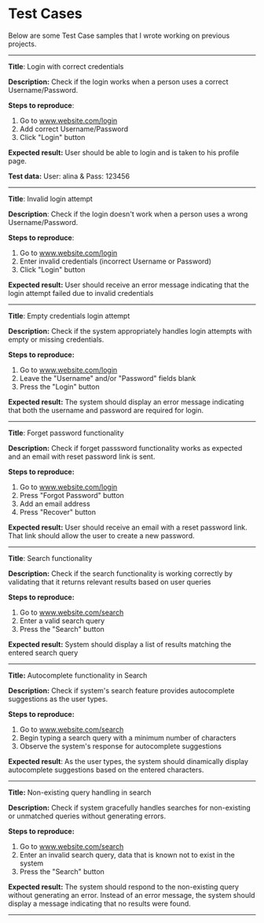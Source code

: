 # Test Cases

Below are some Test Case samples that I wrote working on previous projects.

---

**Title**: Login with correct credentials

**Description:** Check if the login works when a person uses a correct Username/Password.

**Steps to reproduce**:
1. Go to www.website.com/login
2. Add correct Username/Password
3. Click "Login" button

**Expected result:**
User should be able to login and is taken to his profile page.

**Test data:**
User: alina & Pass: 123456


---

**Title**: Invalid login attempt

**Description**: Check if the login doesn't work when a person uses a wrong Username/Password.

**Steps to reproduce**:
1. Go to www.website.com/login
2. Enter invalid credentials (incorrect Username or Password)
3. Click "Login" button

**Expected result:**
User should receive an error message indicating that the login attempt failed due to invalid credentials


---

**Title**: Empty credentials login attempt

**Description:** Check if the system appropriately handles login attempts with empty or missing credentials.

**Steps to reproduce:**
1. Go to www.website.com/login
2. Leave the "Username" and/or "Password" fields blank
3. Press the "Login" button

**Expected result:**
The system should display an error message indicating that both the username and password are required for login.

---

**Title**: Forget password functionality

**Description:** Check if forget passsword functionality works as expected and an email with reset password link is sent.

**Steps to reproduce:**
1. Go to www.website.com/login
2. Press "Forgot Password" button
3. Add an email address
4. Press "Recover" button

**Expected result:**
User should receive an email with a reset password link. That link should allow the user to create a new password.


---

**Title**: Search functionality

**Description:** Check if the search functionality is working correctly by validating that it returns relevant results based on user queries

**Steps to reproduce:**
1. Go to www.website.com/search
2. Enter a valid search query
3. Press the "Search" button

**Expected result:**
System should display a list of results matching the entered search query

---

**Title:** Autocomplete functionality in Search

**Description:** Check if system's search feature provides autocomplete suggestions as the user types.

**Steps to reproduce:**
1. Go to www.website.com/search
2. Begin typing a search query with a minimum number of characters
3. Observe the system's response for autocomplete suggestions

**Expected result**: As the user types, the system should dinamically display autocomplete suggestions based on the entered characters.

---

**Title:** Non-existing query handling in search

**Description:** Check if system gracefully handles searches for non-existing or unmatched queries without generating errors.

**Steps to reproduce:**
1. Go to www.website.com/search
2. Enter an invalid search query, data that is known not to exist in the system
3. Press the "Search" button

**Expected result:** 
The system should respond to the non-existing query without generating an error.
Instead of an error message, the system should display a message indicating that no results were found.

---



